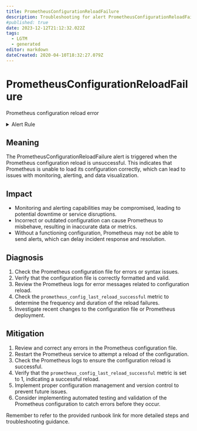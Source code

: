 ```yaml
---
title: PrometheusConfigurationReloadFailure
description: Troubleshooting for alert PrometheusConfigurationReloadFailure
#published: true
date: 2023-12-12T21:12:32.022Z
tags: 
  - LGTM
  - generated
editor: markdown
dateCreated: 2020-04-10T18:32:27.079Z
---
```


# PrometheusConfigurationReloadFailure

Prometheus configuration reload error

<details>
  <summary>Alert Rule</summary>

{{% rule "prometheus-self-monitoring/prometheus-self-monitoring-internal.yml" "PrometheusConfigurationReloadFailure" %}}

{{% comment %}}

```yaml
alert: PrometheusConfigurationReloadFailure
expr: prometheus_config_last_reload_successful != 1
for: 0m
labels:
    severity: warning
annotations:
    summary: Prometheus configuration reload failure (instance {{ $labels.instance }})
    description: |-
        Prometheus configuration reload error
          VALUE = {{ $value }}
          LABELS = {{ $labels }}
    runbook: https://github.com/srerun/prometheus-alerts/blob/main/content/runbooks/prometheus-self-monitoring-internal/PrometheusConfigurationReloadFailure.md

```

{{% /comment %}}

</details>


## Meaning

The PrometheusConfigurationReloadFailure alert is triggered when the Prometheus configuration reload is unsuccessful. This indicates that Prometheus is unable to load its configuration correctly, which can lead to issues with monitoring, alerting, and data visualization.

## Impact

* Monitoring and alerting capabilities may be compromised, leading to potential downtime or service disruptions.
* Incorrect or outdated configuration can cause Prometheus to misbehave, resulting in inaccurate data or metrics.
* Without a functioning configuration, Prometheus may not be able to send alerts, which can delay incident response and resolution.

## Diagnosis

1. Check the Prometheus configuration file for errors or syntax issues.
2. Verify that the configuration file is correctly formatted and valid.
3. Review the Prometheus logs for error messages related to configuration reload.
4. Check the `prometheus_config_last_reload_successful` metric to determine the frequency and duration of the reload failures.
5. Investigate recent changes to the configuration file or Prometheus deployment.

## Mitigation

1. Review and correct any errors in the Prometheus configuration file.
2. Restart the Prometheus service to attempt a reload of the configuration.
3. Check the Prometheus logs to ensure the configuration reload is successful.
4. Verify that the `prometheus_config_last_reload_successful` metric is set to 1, indicating a successful reload.
5. Implement proper configuration management and version control to prevent future issues.
6. Consider implementing automated testing and validation of the Prometheus configuration to catch errors before they occur.

Remember to refer to the provided runbook link for more detailed steps and troubleshooting guidance.
